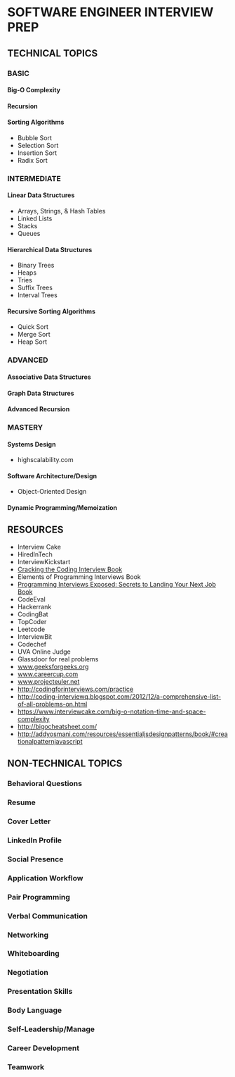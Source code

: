 # SOFTWARE ENGINEER INTERVIEW PREP

## TECHNICAL TOPICS
### BASIC
#### Big-O Complexity
#### Recursion
#### Sorting Algorithms
- Bubble Sort
- Selection Sort
- Insertion Sort
- Radix Sort

### INTERMEDIATE
#### Linear Data Structures
- Arrays, Strings, & Hash Tables
- Linked Lists
- Stacks
- Queues

#### Hierarchical Data Structures
- Binary Trees
- Heaps
- Tries
- Suffix Trees
- Interval Trees

#### Recursive Sorting Algorithms
- Quick Sort
- Merge Sort
- Heap Sort

### ADVANCED
#### Associative Data Structures
#### Graph Data Structures
#### Advanced Recursion

### MASTERY
#### Systems Design
- highscalability.com

#### Software Architecture/Design
- Object-Oriented Design

#### Dynamic Programming/Memoization

## RESOURCES
- Interview Cake
- HiredInTech
- InterviewKickstart
- [Cracking the Coding Interview Book](https://drive.google.com/file/d/0B7ERENZtSqGiTGRMMm1zWFduS0E/view)
- Elements of Programming Interviews Book
- [Programming Interviews Exposed: Secrets to Landing Your Next Job Book](http://img105.job1001.com/upload/adminnew/2015-04-03/1428055089-N7PTLH6.pdf)
- CodeEval
- Hackerrank
- CodingBat
- TopCoder
- Leetcode
- InterviewBit
- Codechef
- UVA Online Judge
- Glassdoor for real problems
- www.geeksforgeeks.org
- www.careercup.com
- www.projecteuler.net
- http://codingforinterviews.com/practice
- http://coding-interviewq.blogspot.com/2012/12/a-comprehensive-list-of-all-problems-on.html
- https://www.interviewcake.com/big-o-notation-time-and-space-complexity
- http://bigocheatsheet.com/
- http://addyosmani.com/resources/essentialjsdesignpatterns/book/#creationalpatternjavascript


## NON-TECHNICAL TOPICS
### Behavioral Questions
### Resume
### Cover Letter
### LinkedIn Profile
### Social Presence
### Application Workflow
### Pair Programming
### Verbal Communication
### Networking
### Whiteboarding
### Negotiation
### Presentation Skills
### Body Language
### Self-Leadership/Manage
### Career Development
### Teamwork

